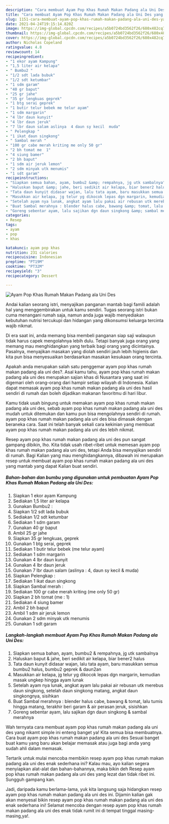 ```yaml
---
description: "Cara membuat Ayam Pop Khas Rumah Makan Padang ala Uni Des yang lezat dan Mudah Dibuat"
title: "Cara membuat Ayam Pop Khas Rumah Makan Padang ala Uni Des yang lezat dan Mudah Dibuat"
slug: 1151-cara-membuat-ayam-pop-khas-rumah-makan-padang-ala-uni-des-yang-lezat-dan-mudah-dibuat
date: 2021-04-24T19:15:14.820Z
image: https://img-global.cpcdn.com/recipes/a5b0724bd3562f26/680x482cq70/ayam-pop-khas-rumah-makan-padang-ala-uni-des-foto-resep-utama.jpg
thumbnail: https://img-global.cpcdn.com/recipes/a5b0724bd3562f26/680x482cq70/ayam-pop-khas-rumah-makan-padang-ala-uni-des-foto-resep-utama.jpg
cover: https://img-global.cpcdn.com/recipes/a5b0724bd3562f26/680x482cq70/ayam-pop-khas-rumah-makan-padang-ala-uni-des-foto-resep-utama.jpg
author: Nicholas Copeland
ratingvalue: 4.8
reviewcount: 14
recipeingredient:
- "1 ekor ayam Kampung"
- "1,5 liter air kelapa"
- " Bumbu2 "
- "1/2 sdt lada bubuk"
- "1/2 sdt ketumbar"
- "1 sdm garam"
- "40 gr baput"
- "25 gr jahe"
- "35 gr lengkuas geprek"
- "1 btg serai geprek"
- "1 butir telur bebek me telur ayam"
- "1 sdm margarin"
- "4 lbr daun kunyit"
- "4 lbr daun jeruk"
- "7 lbr daun salam aslinya  4 daun sy kecil  muda"
- " Pelengkap "
- "1 ikat daun singkong"
- " Sambal merah "
- "100 gr cabe merah kriting me only 50 gr"
- "2 bh tomat me  1"
- "4 siung bamer"
- "2 bh baput"
- "1 sdm air jeruk lemon"
- "2 sdm minyak utk menumis"
- "1 sdt garam"
recipeinstructions:
- "Siapkan semua bahan, ayam, bumbu2 &amp; rempahnya, jg utk sambalnya"
- "Haluskan baput &amp; jahe, beri sedikit air kelapa, biar bener2 halus"
- "Tata daun kunyit didasar wajan, lalu tata ayam, baru masukkan semua bumbu2 halus, bumbu2 geprek &amp; daun2an"
- "Masukkan air kelapa, jg telur yg dikocok lepas dgn margarin, kemudian masak ungkep hingga ayam lunak"
- "Setelah ayam nya lunak, angkat ayam lalu pakai air rebusan utk merebus daun singkong, setelah daun singkong matang, angkat daun singkongnya, sisihkan"
- "Buat Sambal merahnya : blender halus cabe, bawang &amp; tomat, lalu tumis hingga matang, terakhir beri garam &amp; air perasan jeruk, sisishkan"
- "Goreng sebentar ayam, lalu sajikan dgn daun singkong &amp; sambal merahnya"
categories:
- Resep
tags:
- ayam
- pop
- khas

katakunci: ayam pop khas 
nutrition: 231 calories
recipecuisine: Indonesian
preptime: "PT19M"
cooktime: "PT32M"
recipeyield: "3"
recipecategory: Dessert

---
```



![Ayam Pop Khas Rumah Makan Padang ala Uni Des](https://img-global.cpcdn.com/recipes/a5b0724bd3562f26/680x482cq70/ayam-pop-khas-rumah-makan-padang-ala-uni-des-foto-resep-utama.jpg)

Andai kalian seorang istri, menyajikan panganan mantab bagi famili adalah hal yang menggembirakan untuk kamu sendiri. Tugas seorang istri bukan cuma menangani rumah saja, namun anda juga wajib menyediakan kebutuhan nutrisi tercukupi dan hidangan yang dikonsumsi keluarga tercinta wajib nikmat.

Di era  saat ini, anda memang bisa membeli panganan siap saji walaupun tidak harus capek mengolahnya lebih dulu. Tetapi banyak juga orang yang memang mau menghidangkan yang terbaik bagi orang yang dicintainya. Pasalnya, menyajikan masakan yang diolah sendiri jauh lebih higienis dan kita pun bisa menyesuaikan berdasarkan masakan kesukaan orang tercinta. 



Apakah anda merupakan salah satu penggemar ayam pop khas rumah makan padang ala uni des?. Asal kamu tahu, ayam pop khas rumah makan padang ala uni des merupakan sajian khas di Nusantara yang saat ini digemari oleh orang-orang dari hampir setiap wilayah di Indonesia. Kalian dapat memasak ayam pop khas rumah makan padang ala uni des hasil sendiri di rumah dan boleh dijadikan makanan favoritmu di hari libur.

Kamu tidak usah bingung untuk memakan ayam pop khas rumah makan padang ala uni des, sebab ayam pop khas rumah makan padang ala uni des mudah untuk ditemukan dan kamu pun bisa mengolahnya sendiri di rumah. ayam pop khas rumah makan padang ala uni des bisa dimasak dengan beraneka cara. Saat ini telah banyak sekali cara kekinian yang membuat ayam pop khas rumah makan padang ala uni des lebih nikmat.

Resep ayam pop khas rumah makan padang ala uni des pun sangat gampang dibikin, lho. Kita tidak usah ribet-ribet untuk memesan ayam pop khas rumah makan padang ala uni des, tetapi Anda bisa menyajikan sendiri di rumah. Bagi Kalian yang mau menghidangkannya, dibawah ini merupakan resep untuk membuat ayam pop khas rumah makan padang ala uni des yang mantab yang dapat Kalian buat sendiri.

<!--inarticleads1-->

##### Bahan-bahan dan bumbu yang digunakan untuk pembuatan Ayam Pop Khas Rumah Makan Padang ala Uni Des:

1. Siapkan 1 ekor ayam Kampung
1. Sediakan 1,5 liter air kelapa
1. Gunakan  Bumbu2 :
1. Siapkan 1/2 sdt lada bubuk
1. Sediakan 1/2 sdt ketumbar
1. Sediakan 1 sdm garam
1. Gunakan 40 gr baput
1. Ambil 25 gr jahe
1. Siapkan 35 gr lengkuas, geprek
1. Gunakan 1 btg serai, geprek
1. Sediakan 1 butir telur bebek (me telur ayam)
1. Sediakan 1 sdm margarin
1. Gunakan 4 lbr daun kunyit
1. Gunakan 4 lbr daun jeruk
1. Gunakan 7 lbr daun salam (aslinya : 4, daun sy kecil &amp; muda)
1. Siapkan  Pelengkap :
1. Sediakan 1 ikat daun singkong
1. Siapkan  Sambal merah :
1. Sediakan 100 gr cabe merah kriting (me only 50 gr)
1. Siapkan 2 bh tomat (me : 1)
1. Sediakan 4 siung bamer
1. Ambil 2 bh baput
1. Ambil 1 sdm air jeruk lemon
1. Gunakan 2 sdm minyak utk menumis
1. Gunakan 1 sdt garam




<!--inarticleads2-->

##### Langkah-langkah membuat Ayam Pop Khas Rumah Makan Padang ala Uni Des:

1. Siapkan semua bahan, ayam, bumbu2 &amp; rempahnya, jg utk sambalnya
1. Haluskan baput &amp; jahe, beri sedikit air kelapa, biar bener2 halus
1. Tata daun kunyit didasar wajan, lalu tata ayam, baru masukkan semua bumbu2 halus, bumbu2 geprek &amp; daun2an
1. Masukkan air kelapa, jg telur yg dikocok lepas dgn margarin, kemudian masak ungkep hingga ayam lunak
1. Setelah ayam nya lunak, angkat ayam lalu pakai air rebusan utk merebus daun singkong, setelah daun singkong matang, angkat daun singkongnya, sisihkan
1. Buat Sambal merahnya : blender halus cabe, bawang &amp; tomat, lalu tumis hingga matang, terakhir beri garam &amp; air perasan jeruk, sisishkan
1. Goreng sebentar ayam, lalu sajikan dgn daun singkong &amp; sambal merahnya




Wah ternyata cara membuat ayam pop khas rumah makan padang ala uni des yang nikamt simple ini enteng banget ya! Kita semua bisa membuatnya. Cara buat ayam pop khas rumah makan padang ala uni des Sesuai banget buat kamu yang baru akan belajar memasak atau juga bagi anda yang sudah ahli dalam memasak.

Tertarik untuk mulai mencoba membikin resep ayam pop khas rumah makan padang ala uni des enak sederhana ini? Kalau mau, ayo kalian segera menyiapkan alat-alat dan bahan-bahannya, maka bikin deh Resep ayam pop khas rumah makan padang ala uni des yang lezat dan tidak ribet ini. Sungguh gampang kan. 

Jadi, daripada kamu berlama-lama, yuk kita langsung saja hidangkan resep ayam pop khas rumah makan padang ala uni des ini. Dijamin kalian gak akan menyesal bikin resep ayam pop khas rumah makan padang ala uni des enak sederhana ini! Selamat mencoba dengan resep ayam pop khas rumah makan padang ala uni des enak tidak rumit ini di tempat tinggal masing-masing,ya!.


